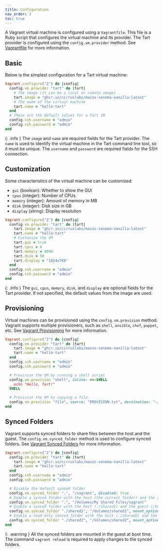 ```yaml
---
title: Configuration
nav_order: 3
toc: true
---
```


A Vagrant virtual machine is configured using a `Vagrantfile`.
This file is a Ruby script that configures the virtual machine and its provider.
The Tart provider is configured using the `config.vm.provider` method.
See [Vagrantfile](https://developer.hashicorp.com/vagrant/docs/vagrantfile) for more information.

## Basic

Below is the simplest configuration for a Tart virtual machine:

```ruby
Vagrant.configure("2") do |config|
  config.vm.provider "tart" do |tart|
    # The image (it can be a local or remote image)
    tart.image = "ghcr.io/cirruslabs/macos-sonoma-vanilla:latest"
    # The name of the virtual machine
    tart.name = "hello-tart"
  end
  # These are the default values for a Tart VM
  config.ssh.username = "admin"
  config.ssh.password = "admin"
end
```

{: .info }
The `image` and `name` are required fields for the Tart provider.
The `name` is used to identify the virtual machine in the Tart command line tool, so it must be unique.
The `username` and `password` are required fields for the SSH connection.

## Customization

Some characteristics of the virtual machine can be customized:
- `gui` (boolean): Whether to show the GUI
- `cpus` (integer): Number of CPUs
- `memory` (integer): Amount of memory in MB
- `disk` (integer): Disk size in GB
- `display` (string): Display resolution

```ruby
Vagrant.configure("2") do |config|
  config.vm.provider "tart" do |tart|
    tart.image = "ghcr.io/cirruslabs/macos-sonoma-vanilla:latest"
    tart.name = "hello-tart"
    # Customize the VM
    tart.gui = true
    tart.cpus = 4
    tart.memory = 4096
    tart.disk = 50
    tart.display = "1024x768"
  end
  config.ssh.username = "admin"
  config.ssh.password = "admin"
end
```

{: .info }
The `gui`, `cpus`, `memory`, `disk`, and `display` are optional fields for the Tart provider.
If not specified, the default values from the image are used.

## Provisioning

Virtual machines can be provisioned using the `config.vm.provision` method.
Vagrant supports multiple provisioners, such as `shell`, `ansible`, `chef`, `puppet`, etc.
See [Vagrant Provisioning](https://www.vagrantup.com/docs/provisioning) for more information.

```ruby
Vagrant.configure("2") do |config|
  config.vm.provider "tart" do |tart|
    tart.image = "ghcr.io/cirruslabs/macos-sonoma-vanilla:latest"
    tart.name = "hello-tart"
  end
  config.ssh.username = "admin"
  config.ssh.password = "admin"

  # Provision the VM by running a shell script
  config.vm.provision "shell", inline: <<-SHELL
    echo "Hello, Tart!"
  SHELL

  # Provision the VM by copying a file
  config.vm.provision "file", source: "PROVISION.txt", destination: "~/"
end
```

## Synced Folders

Vagrant supports synced folders to share files between the host and the guest.
The `config.vm.synced_folder` method is used to configure synced folders.
See [Vagrant Synced Folders](https://www.vagrantup.com/docs/synced-folders) for more information.

```ruby
Vagrant.configure("2") do |config|
  config.vm.provider "tart" do |tart|
    tart.image = "ghcr.io/cirruslabs/macos-sonoma-vanilla:latest"
    tart.name = "hello-tart"
  end
  config.ssh.username = "admin"
  config.ssh.password = "admin"

  # Disable the default synced folder
  config.vm.synced_folder ".", "/vagrant", disabled: true
  # Enable a synced folder with the host (the current folder) and the guest (/Volumes/shared/vagrant)
  config.vm.synced_folder ".", "/Volumes/My Shared Files/vagrant"
  # Enable a synced folder with the host (./shared1) and the guest (/Volumes/shared1)
  config.vm.synced_folder "./shared1", "/Volumes/shared1", mount_options: ["tag=shared1"]
  # Enable a read-only synced folder with the host (./shared2) and the guest (/Volumes/shared2)
  config.vm.synced_folder "./shared2", "/Volumes/shared2", mount_options: ["mode=ro", "tag=shared2"]
end
```

{: .warning }
All the synced folders are mounted in the guest at boot time.
The command `vagrant reload` is required to apply changes to the synced folders.
